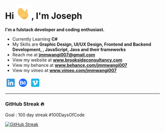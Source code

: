 <h1>Hi <img src="Data/wave.gif" width=50 >, I'm Joseph</h1>


**I'm a fulstack developer and coding enthusiast.**

- Currently Learning **C#**
- My Skills are **Graphic Design, UI/UX Design, Frontend and Backend Development, , JavaScript, Java and their frameworks**
- Reach me at **jmmwangi007@gmail.com**
- View my website at **www.brooksideconsultancy.com**
- View my behance at **www.behance.com/jmmwangi007**
- View my vimeo at **www.vimeo.com/jmmwangi007** 

<!-- ### Around the Web &#127760; -->


[<img src="Data/linkedin.svg" width="36">](https://www.linkedin.com/in/jmmwangi007/)
[<img src="Data/behance.svg" width="36">](https://www.behance.com/jmmwangi007/)
[<img src="Data/vimeo.svg" width="36">](https://www.vimeo.com/jmmwangi007/)

---
<!-- [![Top Languages](https://github-readme-stats.vercel.app/api/top-langs/?username=rohan-kiratsata&layout=compact)](https://github.com/anuraghazra/github-readme-stats) -->


### GitHub Streak &#128293;
Goal : 100 day streak #100DaysOfCode

[![GitHub Streak](https://github-readme-streak-stats.herokuapp.com/?user=jmmwangi007)](https://git.io/streak-stats)


<!-- [![trophy](https://github-profile-trophy.vercel.app/?username=rohan-kiratsata&theme=onedark)](https://github.com/ryo-ma/github-profile-trophy) -->
